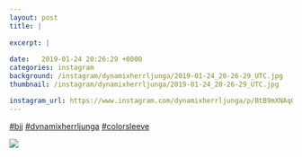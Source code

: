 ```yaml
---
layout: post
title: |
  
excerpt: |
    
date:   2019-01-24 20:26:29 +0000
categories: instagram
background: /instagram/dynamixherrljunga/2019-01-24_20-26-29_UTC.jpg
thumbnail: /instagram/dynamixherrljunga/2019-01-24_20-26-29_UTC.jpg

instagram_url: https://www.instagram.com/dynamixherrljunga/p/BtB9mXNAq0L
---
```

[#bjj](https://www.instagram.com/explore/tags/bjj/) [#dynamixherrljunga](https://www.instagram.com/explore/tags/dynamixherrljunga/) [#colorsleeve](https://www.instagram.com/explore/tags/colorsleeve/)



<img src='/www-dynamix-herrljunga/instagram/dynamixherrljunga/2019-01-24_20-26-29_UTC.jpg' class='img-fluid' />
